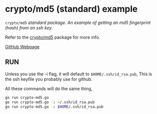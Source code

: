 # crypto/md5 (standard) example

`crypto/md5` _standard package. An example of
getting an md5 fingerprint (hash) from an ssh key._

Refer to the
[crypto/md5](https://golang.org/pkg/crypto/md5/)
package for more info.

[GitHub Webpage](https://jeffdecola.github.io/my-go-examples/)

## RUN

Unless you use the -i flag, it will default to `$HOME/.ssh/id_rsa.pub`,
This is the ssh keyfile you probably use for github.

All these commands will do the same thing,

```bash
go run crypto-md5.go
go run crypto-md5.go -i ~/.ssh/id_rsa.pub
go run crypto-md5.go -i $HOME/.ssh/id_rsa.pub
```

